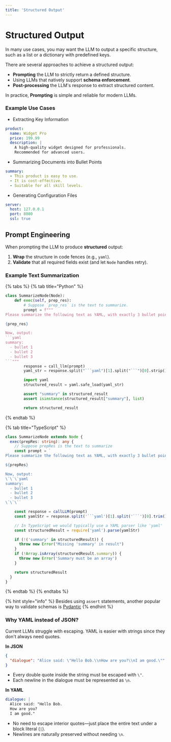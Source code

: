 ```yaml
---
title: 'Structured Output'
---
```


# Structured Output

In many use cases, you may want the LLM to output a specific structure, such as a list or a dictionary with predefined keys.

There are several approaches to achieve a structured output:

- **Prompting** the LLM to strictly return a defined structure.
- Using LLMs that natively support **schema enforcement**.
- **Post-processing** the LLM's response to extract structured content.

In practice, **Prompting** is simple and reliable for modern LLMs.

### Example Use Cases

- Extracting Key Information

```yaml
product:
  name: Widget Pro
  price: 199.99
  description: |
    A high-quality widget designed for professionals.
    Recommended for advanced users.
```

- Summarizing Documents into Bullet Points

```yaml
summary:
  - This product is easy to use.
  - It is cost-effective.
  - Suitable for all skill levels.
```

- Generating Configuration Files

```yaml
server:
  host: 127.0.0.1
  port: 8080
  ssl: true
```

## Prompt Engineering

When prompting the LLM to produce **structured** output:

1. **Wrap** the structure in code fences (e.g., `yaml`).
2. **Validate** that all required fields exist (and let `Node` handles retry).

### Example Text Summarization

{% tabs %}
{% tab title="Python" %}

````python
class SummarizeNode(Node):
    def exec(self, prep_res):
        # Suppose `prep_res` is the text to summarize.
        prompt = f"""
Please summarize the following text as YAML, with exactly 3 bullet points

{prep_res}

Now, output:
```yaml
summary:
  - bullet 1
  - bullet 2
  - bullet 3
```"""
        response = call_llm(prompt)
        yaml_str = response.split("```yaml")[1].split("```")[0].strip()

        import yaml
        structured_result = yaml.safe_load(yaml_str)

        assert "summary" in structured_result
        assert isinstance(structured_result["summary"], list)

        return structured_result
````

{% endtab %}

{% tab title="TypeScript" %}

````typescript
class SummarizeNode extends Node {
  exec(prepRes: string): any {
    // Suppose prepRes is the text to summarize
    const prompt = `
Please summarize the following text as YAML, with exactly 3 bullet points

${prepRes}

Now, output:
\`\`\`yaml
summary:
  - bullet 1
  - bullet 2
  - bullet 3
\`\`\``

    const response = callLLM(prompt)
    const yamlStr = response.split('```yaml')[1].split('```')[0].trim()

    // In TypeScript we would typically use a YAML parser like 'yaml'
    const structuredResult = require('yaml').parse(yamlStr)

    if (!('summary' in structuredResult)) {
      throw new Error("Missing 'summary' in result")
    }
    if (!Array.isArray(structuredResult.summary)) {
      throw new Error('Summary must be an array')
    }

    return structuredResult
  }
}
````

{% endtab %}
{% endtabs %}

{% hint style="info" %}
Besides using `assert` statements, another popular way to validate schemas is [Pydantic](https://github.com/pydantic/pydantic)
{% endhint %}

### Why YAML instead of JSON?

Current LLMs struggle with escaping. YAML is easier with strings since they don't always need quotes.

**In JSON**

```json
{
  "dialogue": "Alice said: \"Hello Bob.\\nHow are you?\\nI am good.\""
}
```

- Every double quote inside the string must be escaped with `\"`.
- Each newline in the dialogue must be represented as `\n`.

**In YAML**

```yaml
dialogue: |
  Alice said: "Hello Bob.
  How are you?
  I am good."
```

- No need to escape interior quotes—just place the entire text under a block literal (`|`).
- Newlines are naturally preserved without needing `\n`.
